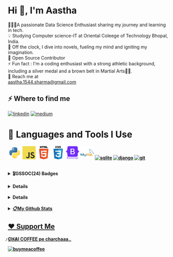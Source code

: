 
<h1>Hi 👋, I'm Aastha</h1>
<p>👩🏽‍💻A passionate Data Science Enthusiast sharing my journey and learning in tech.<br/>
💡 Studying Computer science-IT at Oriental Coleege of Technology Bhopal, India.<br/>
     📓 Off the clock, I dive into novels, fueling my mind and igniting my imagination.<br/>
     🚀 Open Source Contributor<br/>
   ⚡ Fun fact : I'm a coding enthusiast with a strong athletic background, including a silver medal and a brown belt in Martial Arts🥷🏽.<br/>
   📧  Reach me at <br/> <a href="aastha.1544.sharma@gmail.com">aastha.1544.sharma@gmail.com</a> <br/>  
</p>
<h2>⚡️ Where to find me</h2>
<p><a target="_blank" href="https://www.linkedin.com/in/https://www.linkedin.com/in/sharmaastha15" style="display: inline-block;"><img src="https://img.shields.io/badge/linkedin-logo?style=for-the-badge&logo=linkedin&logoColor=white&color=%230a77b6" alt="linkedin" /></a>
<a target="_blank" href="undefinedsharma-aastha-1544-on-the-medm.medium.com" style="display: inline-block;"><img src="https://img.shields.io/badge/medium-logo?style=for-the-badge&logo=medium&logoColor=white&color=black" alt="medium" /></a></p>

<h1><b></b>🚀 Languages and Tools I Use<b/></h1>
<p><a target="_blank" href="https://raw.githubusercontent.com/devicons/devicon/master/icons/python/python-original.svg" style="display: inline-block;"><img src="https://raw.githubusercontent.com/devicons/devicon/master/icons/python/python-original.svg" alt="python" width="42" height="42" /></a>
<a target="_blank" href="https://raw.githubusercontent.com/devicons/devicon/master/icons/javascript/javascript-original.svg" style="display: inline-block;"><img src="https://raw.githubusercontent.com/devicons/devicon/master/icons/javascript/javascript-original.svg" alt="javascript" width="42" height="42" /></a>
<a target="_blank" href="https://raw.githubusercontent.com/devicons/devicon/master/icons/html5/html5-original-wordmark.svg" style="display: inline-block;"><img src="https://raw.githubusercontent.com/devicons/devicon/master/icons/html5/html5-original-wordmark.svg" alt="html5" width="42" height="42" /></a>
<a target="_blank" href="https://raw.githubusercontent.com/devicons/devicon/master/icons/css3/css3-original-wordmark.svg" style="display: inline-block;"><img src="https://raw.githubusercontent.com/devicons/devicon/master/icons/css3/css3-original-wordmark.svg" alt="css3" width="42" height="42" /></a>
<a target="_blank" href="https://raw.githubusercontent.com/devicons/devicon/master/icons/bootstrap/bootstrap-plain-wordmark.svg" style="display: inline-block;"><img src="https://raw.githubusercontent.com/devicons/devicon/master/icons/bootstrap/bootstrap-plain-wordmark.svg" alt="bootstrap" width="42" height="42" /></a>
<a target="_blank" href="https://raw.githubusercontent.com/devicons/devicon/master/icons/mysql/mysql-original-wordmark.svg" style="display: inline-block;"><img src="https://raw.githubusercontent.com/devicons/devicon/master/icons/mysql/mysql-original-wordmark.svg" alt="mysql" width="42" height="42" /></a>
<a target="_blank" href="https://www.vectorlogo.zone/logos/sqlite/sqlite-icon.svg" style="display: inline-block;"><img src="https://www.vectorlogo.zone/logos/sqlite/sqlite-icon.svg" alt="sqlite" width="42" height="42" /></a>
<a target="_blank" href="https://cdn.worldvectorlogo.com/logos/django.svg" style="display: inline-block;"><img src="https://cdn.worldvectorlogo.com/logos/django.svg" alt="django" width="42" height="42" /></a>
<a target="_blank" href="https://www.vectorlogo.zone/logos/git-scm/git-scm-icon.svg" style="display: inline-block;"><img src="https://www.vectorlogo.zone/logos/git-scm/git-scm-icon.svg" alt="git" width="42" height="42" /></a></p>

<br/>
<details>	
 <summary><b>🎖️GSSOC(24) Badges</b></summary><br>
<div style='display:flex; align-items:center; gap: 10px;' align='center'><a href="https://gssoc.girlscript.tech/leaderboard">
  <img src="https://github.com/sharmaastha15/CodSoft/blob/main/GSSoC24_Stats.png" align="center"  width="550px" height="280px" /><br/>
     <br/>
<img src="https://github.com/sharmaastha15/CodSoft/blob/main/AASTHA_SHARMA_Badge_Campus_Ambassador_GSSoC2024-Extd.png" align="center"  width="550px" height="300px" />
</div>
</details>
<br/>
<details>	
<summary><b>🔖Holopin badges </b></summary><br>
<div style='display:flex; align-items:center; gap: 10px;' align='center'><a href="https://www.holopin.io/@sharmaastha15">">
<img  height=200 src="https://assets.holopin.io/eyJidWNrZXQiOiJob2xvcGluLWFzc2V0cyIsImtleSI6ImFzc2V0cy9jbDd0ZDhncDUwMTMyMDlrMHd1OHFlNHg5IiwiZWRpdHMiOnsicm90YXRlIjpudWxsfX0=" alt="sharmaastha15" />
<img height=200 src="https://assets.holopin.io/hf2024levels/level0-sloth-hello-0-0-0-0.webp" alt="sharmaastha15" />  
</div>
</details>
 <br/> 
<details>	
<summary><b>🏆Github Trophies </b></summary><br>
<div style='display:flex; align-items:center; gap: 10px;' align='center'><a href="https://github.com/ryo-ma/github-profile-trophy">
<img  height=200 align="center" src="https://github-profile-trophy.vercel.app/?username=ryo-ma&no-frame=true" alt="sharmaastha15" />
</div>
</details>
     <br/>
<details>
<summary><b>📋My Github Stats </b></summary><br>
<p><img align="center" src="https://github-readme-stats.vercel.app/api?username=sharmaastha15&show_icons=true&locale=en&theme=midnight-purple&rank_icon=github" alt="sharmaastha15" /></p>
<p><img align="center" src="https://github-readme-streak-stats.herokuapp.com/?user=sharmaastha15&theme=prussian&hide_border=false" alt="sharmaastha15" /></p>
<p><img src="https://github-readme-stats.vercel.app/api/top-langs?username=sharmaastha15&lang_count=8&show_icons=true&locale=en&layout=compact&theme=tokyonight" alt="sharmaastha15" /></p>
</details>
<footer>
<h2>❤️ Support Me</h2>
<p><b> ̷C̷H̷A̷I  COFFEE pe charchaaa..<b/><p>
<a href="https://www.buymeacoffee.com/https://studio.buymeacoffee.com/dashboard">
<img src="https://cdn.buymeacoffee.com/buttons/v2/default-yellow.png" width="160" alt="buymeacoffee" />
</a>
</p>
</p>
</footer>

